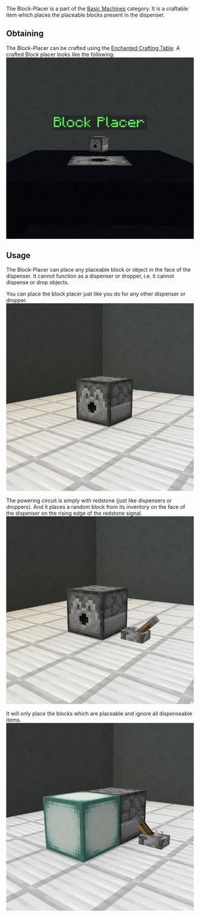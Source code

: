 The Block-Placer is a part of the [Basic Machines](https://github.com/Slimefun/Slimefun4/wiki/Basic-Machines) category. It is a craftable item which places the placeable blocks present in the dispenser.

## Obtaining

The Block-Placer can be crafted using the [Enchanted Crafting Table](https://github.com/Slimefun/Slimefun4/wiki/Enhanced-Crafting-Table). A crafted Block placer looks like the following:
![Block Placer Showcase](https://raw.githubusercontent.com/Slimefun/Slimefun-Wiki/master/images/block-placer-showcase.png)

## Usage

The Block-Placer can place any placeable block or object in the face of the dispenser. It cannot function as a dispenser or dropper, i.e. it cannot dispense or drop objects.

You can place the block placer just like you do for any other dispenser or dropper.
![Block Placer Placed](https://raw.githubusercontent.com/Slimefun/Slimefun-Wiki/master/images/block-placer-placed.png)

The powering circuit is simply with redstone (just like dispensers or droppers). And it places a random block from its inventory on the face of the dispenser on the rising edge of the redstone signal.
![Block Placer Powering](https://raw.githubusercontent.com/Slimefun/Slimefun-Wiki/master/images/block-placer-powering.png)

It will only place the blocks which are placeable and ignore all dispenseable items.
![Block Placer Placing Blocks](https://raw.githubusercontent.com/Slimefun/Slimefun-Wiki/master/images/block-placer-placing.png)
